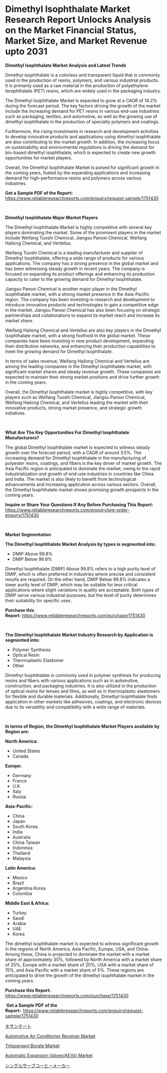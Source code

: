<p><h1>Dimethyl Isophthalate Market Research Report Unlocks Analysis on the Market Financial Status, Market Size, and Market Revenue upto 2031</h1></p><p><strong>Dimethyl Isophthalate Market Analysis and Latest Trends</strong></p>
<p><p>Dimethyl isophthalate is a colorless and transparent liquid that is commonly used in the production of resins, polymers, and various industrial products. It is primarily used as a raw material in the production of polyethylene terephthalate (PET) resins, which are widely used in the packaging industry.</p><p>The Dimethyl Isophthalate Market is expected to grow at a CAGR of 14.2% during the forecast period. The key factors driving the growth of the market include the increasing demand for PET resins in various end-use industries such as packaging, textiles, and automotive, as well as the growing use of dimethyl isophthalate in the production of specialty polymers and coatings.</p><p>Furthermore, the rising investments in research and development activities to develop innovative products and applications using dimethyl isophthalate are also contributing to the market growth. In addition, the increasing focus on sustainability and environmental regulations is driving the demand for bio-based dimethyl isophthalate, which is expected to create new growth opportunities for market players.</p><p>Overall, the Dimethyl Isophthalate Market is poised for significant growth in the coming years, fueled by the expanding applications and increasing demand for high-performance resins and polymers across various industries.</p></p>
<p><strong>Get a Sample PDF of the Report:&nbsp;</strong> <a href="https://www.reliableresearchreports.com/enquiry/request-sample/1751430">https://www.reliableresearchreports.com/enquiry/request-sample/1751430</a></p>
<p>&nbsp;</p>
<p><strong>Dimethyl Isophthalate Major Market Players</strong></p>
<p><p>The Dimethyl Isophthalate Market is highly competitive with several key players dominating the market. Some of the prominent players in the market include Weifang Tuoshi Chemical, Jiangsu Panoxi Chemical, Weifang Hailong Chemical, and Vertellus.</p><p>Weifang Tuoshi Chemical is a leading manufacturer and supplier of Dimethyl Isophthalate, offering a wide range of products for various applications. The company has a strong presence in the global market and has been witnessing steady growth in recent years. The company is focused on expanding its product offerings and enhancing its production capacity to cater to the growing demand for Dimethyl Isophthalate.</p><p>Jiangsu Panoxi Chemical is another major player in the Dimethyl Isophthalate market, with a strong market presence in the Asia-Pacific region. The company has been investing in research and development to introduce innovative products and technologies to gain a competitive edge in the market. Jiangsu Panoxi Chemical has also been focusing on strategic partnerships and collaborations to expand its market reach and increase its market share.</p><p>Weifang Hailong Chemical and Vertellus are also key players in the Dimethyl Isophthalate market, with a strong foothold in the global market. These companies have been investing in new product development, expanding their distribution networks, and enhancing their production capabilities to meet the growing demand for Dimethyl Isophthalate.</p><p>In terms of sales revenue, Weifang Hailong Chemical and Vertellus are among the leading companies in the Dimethyl Isophthalate market, with significant market shares and steady revenue growth. These companies are expected to maintain their strong market positions and drive further growth in the coming years.</p><p>Overall, the Dimethyl Isophthalate market is highly competitive, with key players such as Weifang Tuoshi Chemical, Jiangsu Panoxi Chemical, Weifang Hailong Chemical, and Vertellus leading the market with their innovative products, strong market presence, and strategic growth initiatives.</p></p>
<p>&nbsp;</p>
<p><strong>What Are The Key Opportunities For Dimethyl Isophthalate Manufacturers?</strong></p>
<p><p>The global Dimethyl Isophthalate market is expected to witness steady growth over the forecast period, with a CAGR of around 3.5%. The increasing demand for Dimethyl Isophthalate in the manufacturing of polyester resins, coatings, and fibers is the key driver of market growth. The Asia Pacific region is anticipated to dominate the market, owing to the rapid industrialization and growth of end-use industries in countries like China and India. The market is also likely to benefit from technological advancements and increasing application across various sectors. Overall, the Dimethyl Isophthalate market shows promising growth prospects in the coming years.</p></p>
<p><strong>Inquire or Share Your Questions If Any Before Purchasing This Report:</strong> <a href="https://www.reliableresearchreports.com/enquiry/pre-order-enquiry/1751430">https://www.reliableresearchreports.com/enquiry/pre-order-enquiry/1751430</a></p>
<p>&nbsp;</p>
<p><strong>Market Segmentation</strong></p>
<p><strong>The Dimethyl Isophthalate Market Analysis by types is segmented into:</strong></p>
<p><ul><li>DMIP Above 99.8%</li><li>DMIP Below 99.8%</li></ul></p>
<p><p>Dimethyl Isophthalate (DMIP) Above 99.8% refers to a high purity level of DMIP, which is often preferred in industries where precise and consistent results are required. On the other hand, DMIP Below 99.8% indicates a lower purity level of DMIP, which may be suitable for less critical applications where slight variations in quality are acceptable. Both types of DMIP serve various industrial purposes, but the level of purity determines their suitability for specific uses.</p></p>
<p><strong>Purchase this Report:&nbsp;</strong><a href="https://www.reliableresearchreports.com/purchase/1751430">https://www.reliableresearchreports.com/purchase/1751430</a></p>
<p>&nbsp;</p>
<p><strong>The Dimethyl Isophthalate Market Industry Research by Application is segmented into:</strong></p>
<p><ul><li>Polymer Synthesis</li><li>Optical Resin</li><li>Thermoplastic Elastomer</li><li>Other</li></ul></p>
<p><p>Dimethyl Isophthalate is commonly used in polymer synthesis for producing resins and fibers with various applications such as in automotive, construction, and packaging industries. It is also utilized in the production of optical resins for lenses and films, as well as in thermoplastic elastomers for flexible and durable materials. Additionally, Dimethyl Isophthalate finds application in other markets like adhesives, coatings, and electronic devices due to its versatility and compatibility with a wide range of materials.</p></p>
<p>&nbsp;</p>
<p><strong>In terms of Region, the Dimethyl Isophthalate Market Players available by Region are:</strong></p>
<p>
    <p> <strong> North America: </strong>
        <ul>
            <li>United States</li>
            <li>Canada</li>
        </ul>
        </p> 
    <p> <strong> Europe: </strong>
        <ul>
            <li>Germany</li>
            <li>France</li>
            <li>U.K.</li>
            <li>Italy</li>
            <li>Russia</li>
        </ul>
        </p> 
    <p> <strong> Asia-Pacific: </strong>
        <ul>
            <li>China</li>
            <li>Japan</li>
            <li>South Korea</li>
            <li>India</li>
            <li>Australia</li>
            <li>China Taiwan</li>
            <li>Indonesia</li>
            <li>Thailand</li>
            <li>Malaysia</li>
        </ul>
        </p> 
    <p> <strong> Latin America: </strong>
        <ul>
            <li>Mexico</li>
            <li>Brazil</li>
            <li>Argentina Korea</li>
            <li>Colombia</li>
        </ul>
        </p> 
    <p> <strong> Middle East & Africa: </strong>
        <ul>
            <li>Turkey</li>
            <li>Saudi</li>
            <li>Arabia</li>
            <li>UAE</li>
            <li>Korea</li>
        </ul>
    </p>
    </p>
<p><p>The dimethyl isophthalate market is expected to witness significant growth in the regions of North America, Asia Pacific, Europe, USA, and China. Among these, China is projected to dominate the market with a market share of approximately 35%, followed by North America with a market share of 25%, Europe with a market share of 20%, USA with a market share of 15%, and Asia Pacific with a market share of 5%. These regions are anticipated to drive the growth of the dimethyl isophthalate market in the coming years.</p></p>
<p><strong>Purchase this Report: </strong><a href="https://www.reliableresearchreports.com/purchase/1751430">https://www.reliableresearchreports.com/purchase/1751430</a></p>
<p>&nbsp;<strong>Get a Sample PDF of the Report:&nbsp;&nbsp;</strong><a href="https://www.reliableresearchreports.com/enquiry/request-sample/1751430">https://www.reliableresearchreports.com/enquiry/request-sample/1751430</a></p>
<p><strong></strong></p>
<p><p><a href="https://github.com/wkuactfdzwizk06/Market-Research-Report-List-1/blob/main/3992806191335.md">キサンテート</a></p><p><a href="https://issuu.com/reportprime-2/docs/automotive-air-conditioner-receiver-market-size-20">Automotive Air Conditioner Receiver Market</a></p><p><a href="https://github.com/joannagoyvaerts/Market-Research-Report-List-1/blob/main/triisopropyl-borate-market.md">Triisopropyl Borate Market</a></p><p><a href="https://issuu.com/reportprime-2/docs/automatic-expansion-valvesaevs-market-size-2030.pp">Automatic Expansion Valves(AEVs) Market</a></p><p><a href="https://github.com/lrlmopnhwd79300/Market-Research-Report-List-1/blob/main/6983450191336.md">シングルサーブコーヒーメーカー</a></p></p>